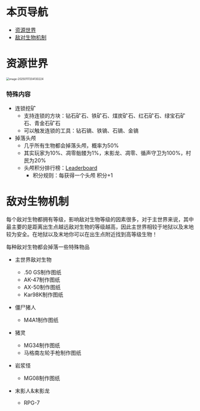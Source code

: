 # 本页导航

- [资源世界](#资源世界)
- [敌对生物机制](#敌对生物机制)

# 资源世界

<img src="https://img-cdn.yvmou.cn/pigo/202501172041533.png" alt="image-20250117204130224" style="zoom: 50%;" /> 

### 特殊内容

- 连锁挖矿
  - 支持连锁的方块：钻石矿石、铁矿石、煤炭矿石、红石矿石、绿宝石矿石、青金石矿石
  - 可以触发连锁的工具：钻石镐、铁镐、石镐、金镐
- 掉落头颅
  - 几乎所有生物都会掉落头颅，概率为50%
  - 其实玩家为10%、凋零骷髅为1%，末影龙、凋零、循声守卫为100%，村民为20%
  - 头颅积分排行榜：[Leaderboard](http:/mc.ycraft.icu:8087/leaderboard)
    - 积分规则：每获得一个头颅 积分+1

# 敌对生物机制

每个敌对生物都拥有等级，影响敌对生物等级的因素很多，对于主世界来说，其中最主要的是距离出生点越远敌对生物的等级越高，因此主世界相较于地狱以及末地较为安全。在地狱以及末地你可以在出生点附近找到高等级生物！

每种敌对生物都会掉落一些特殊物品

- 主世界敌对生物
  - .50 GS制作图纸
  - AK-47制作图纸
  - AX-50制作图纸
  - Kar98K制作图纸

- 僵尸猪人
  - M4A1制作图纸
- 猪灵
  - MG34制作图纸
  - 马格南左轮手枪制作图纸
- 岩浆怪
  - MG08制作图纸
- 末影人&末影龙
  - RPG-7